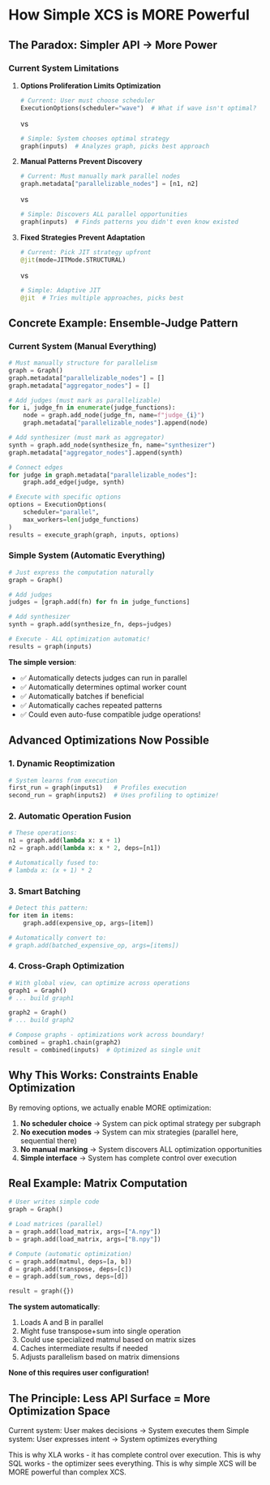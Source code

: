 # How Simple XCS is MORE Powerful

## The Paradox: Simpler API → More Power

### Current System Limitations

1. **Options Proliferation Limits Optimization**
   ```python
   # Current: User must choose scheduler
   ExecutionOptions(scheduler="wave")  # What if wave isn't optimal?
   ```
   
   vs
   
   ```python
   # Simple: System chooses optimal strategy
   graph(inputs)  # Analyzes graph, picks best approach
   ```

2. **Manual Patterns Prevent Discovery**
   ```python
   # Current: Must manually mark parallel nodes
   graph.metadata["parallelizable_nodes"] = [n1, n2]
   ```
   
   vs
   
   ```python  
   # Simple: Discovers ALL parallel opportunities
   graph(inputs)  # Finds patterns you didn't even know existed
   ```

3. **Fixed Strategies Prevent Adaptation**
   ```python
   # Current: Pick JIT strategy upfront
   @jit(mode=JITMode.STRUCTURAL)
   ```
   
   vs
   
   ```python
   # Simple: Adaptive JIT
   @jit  # Tries multiple approaches, picks best
   ```

## Concrete Example: Ensemble-Judge Pattern

### Current System (Manual Everything)
```python
# Must manually structure for parallelism
graph = Graph()
graph.metadata["parallelizable_nodes"] = []
graph.metadata["aggregator_nodes"] = []

# Add judges (must mark as parallelizable)
for i, judge_fn in enumerate(judge_functions):
    node = graph.add_node(judge_fn, name=f"judge_{i}")
    graph.metadata["parallelizable_nodes"].append(node)

# Add synthesizer (must mark as aggregator)
synth = graph.add_node(synthesize_fn, name="synthesizer")
graph.metadata["aggregator_nodes"].append(synth)

# Connect edges
for judge in graph.metadata["parallelizable_nodes"]:
    graph.add_edge(judge, synth)

# Execute with specific options
options = ExecutionOptions(
    scheduler="parallel",
    max_workers=len(judge_functions)
)
results = execute_graph(graph, inputs, options)
```

### Simple System (Automatic Everything)
```python
# Just express the computation naturally
graph = Graph()

# Add judges
judges = [graph.add(fn) for fn in judge_functions]

# Add synthesizer  
synth = graph.add(synthesize_fn, deps=judges)

# Execute - ALL optimization automatic!
results = graph(inputs)
```

**The simple version**:
- ✅ Automatically detects judges can run in parallel
- ✅ Automatically determines optimal worker count
- ✅ Automatically batches if beneficial
- ✅ Automatically caches repeated patterns
- ✅ Could even auto-fuse compatible judge operations!

## Advanced Optimizations Now Possible

### 1. Dynamic Reoptimization
```python
# System learns from execution
first_run = graph(inputs1)   # Profiles execution
second_run = graph(inputs2)  # Uses profiling to optimize!
```

### 2. Automatic Operation Fusion
```python
# These operations:
n1 = graph.add(lambda x: x + 1)
n2 = graph.add(lambda x: x * 2, deps=[n1])

# Automatically fused to:
# lambda x: (x + 1) * 2
```

### 3. Smart Batching
```python
# Detect this pattern:
for item in items:
    graph.add(expensive_op, args=[item])

# Automatically convert to:
# graph.add(batched_expensive_op, args=[items])
```

### 4. Cross-Graph Optimization
```python
# With global view, can optimize across operations
graph1 = Graph()
# ... build graph1

graph2 = Graph() 
# ... build graph2

# Compose graphs - optimizations work across boundary!
combined = graph1.chain(graph2)
result = combined(inputs)  # Optimized as single unit
```

## Why This Works: Constraints Enable Optimization

By removing options, we actually enable MORE optimization:

1. **No scheduler choice** → System can pick optimal strategy per subgraph
2. **No execution modes** → System can mix strategies (parallel here, sequential there)
3. **No manual marking** → System discovers ALL optimization opportunities
4. **Simple interface** → System has complete control over execution

## Real Example: Matrix Computation

```python
# User writes simple code
graph = Graph()

# Load matrices (parallel)
a = graph.add(load_matrix, args=["A.npy"])
b = graph.add(load_matrix, args=["B.npy"])

# Compute (automatic optimization)
c = graph.add(matmul, deps=[a, b])
d = graph.add(transpose, deps=[c])
e = graph.add(sum_rows, deps=[d])

result = graph({})
```

**The system automatically**:
1. Loads A and B in parallel
2. Might fuse transpose+sum into single operation  
3. Could use specialized matmul based on matrix sizes
4. Caches intermediate results if needed
5. Adjusts parallelism based on matrix dimensions

**None of this requires user configuration!**

## The Principle: Less API Surface = More Optimization Space

Current system: User makes decisions → System executes them
Simple system: User expresses intent → System optimizes everything

This is why XLA works - it has complete control over execution.
This is why SQL works - the optimizer sees everything.
This is why simple XCS will be MORE powerful than complex XCS.